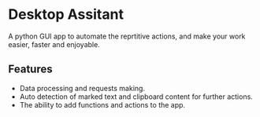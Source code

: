 # Desktop Assitant

A python GUI app to automate the reprtitive actions, and make your work easier, faster
and enjoyable.

## Features

- Data processing and requests making.  
- Auto detection of marked text and clipboard content for further actions.
- The ability to add functions and actions to the app.
